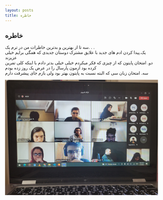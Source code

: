 ```yaml
---
layout: posts
title: خاطره
---
```


## خاطره

سه تا از بهترین و بدترین خاطرات من در ترم یک. . .
<br>
یک.پیدا کردن ادم های جدید با علایق مشترک دوستان جدیدی که همگی برایم خیلی عزیزند
<br>
دو. امتحان پایتون که از چیزی که فکر میکردم خیلی خیلی بدتر دادم با اینکه کلی تمرین کرده بود ازمون پارسال را در عرض یک روز زده بودم
<br>
سه. امتحان زبان سی که البته نسبت به پایتون بهتر بود ولی بازم جای پیشرفت دارم
<br>

![My Class](/assets/images/all.jpg)
